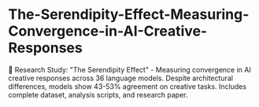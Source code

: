 # The-Serendipity-Effect-Measuring-Convergence-in-AI-Creative-Responses
🎯 Research Study: "The Serendipity Effect" - Measuring convergence in AI creative responses across 36 language models. Despite architectural differences, models show 43-53% agreement on creative tasks. Includes complete dataset, analysis scripts, and research paper.
